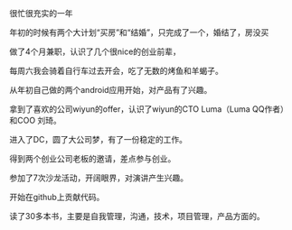 很忙很充实的一年

年初的时候有两个大计划“买房”和“结婚”，只完成了一个，婚结了，房没买



做了4个月兼职，认识了几个很nice的创业前辈，

每周六我会骑着自行车过去开会，吃了无数的烤鱼和羊蝎子。



从年初自己做的两个android应用开始，对产品有了兴趣。

拿到了喜欢的公司wiyun的offer，认识了wiyun的CTO Luma（Luma QQ作者）和COO 刘琦。

进入了DC，圆了大公司梦，有了一份稳定的工作。

得到两个创业公司老板的邀请，差点参与创业。

参加了7次沙龙活动，开阔眼界，对演讲产生兴趣。

开始在github上贡献代码。

读了30多本书，主要是自我管理，沟通，技术，项目管理，产品方面的。

